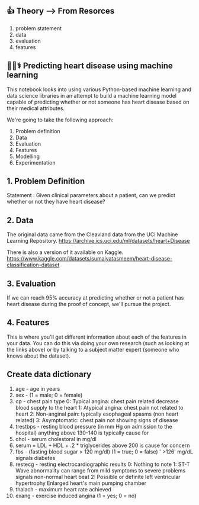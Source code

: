 ## 👍 Theory --> From Resorces 
1. problem statement
2. data
3. evaluation 
4. features

## 👩‍💗⚕ Predicting heart disease using machine learning

This notebook looks into using various Python-based machine learning and data science libraries in an attempt to build a machine learning model capable of predicting whether or not someone has heart disease based on their medical attributes.


We're going to take the following approach:


1. Problem definition
2. Data
3. Evaluation
4. Features
5. Modelling
6. Experimentation

 ## 1. Problem Definition
 Statement : Given clinical parameters about a patient, can we predict whether or not they have heart disease?

 ## 2. Data
The original data came from the Cleavland data from the UCI Machine Learning Repository. https://archive.ics.uci.edu/ml/datasets/heart+Disease

There is also a version of it available on Kaggle. https://www.kaggle.com/datasets/sumaiyatasmeem/heart-disease-classification-dataset

## 3. Evaluation

If we can reach 95% accuracy at predicting whether or not a patient has heart disease during the proof of concept, we'll pursue the project.
## 4. Features
This is where you'll get different information about each of the features in your data. You can do this via doing your own research (such as looking at the links above) or by talking to a subject matter expert (someone who knows about the dataset).

## Create data dictionary

1. age - age in years
2. sex - (1 = male; 0 = female)
3. cp - chest pain type
    0: Typical angina: chest pain related decrease blood supply to the heart
    1: Atypical angina: chest pain not related to heart
    2: Non-anginal pain: typically esophageal spasms (non heart related)
    3: Asymptomatic: chest pain not showing signs of disease
4.   trestbps - resting blood pressure (in mm Hg on admission to the hospital) anything above 130-140 is typically cause for    
5. chol - serum cholestoral in mg/dl
6. serum = LDL + HDL + .2 * triglycerides
   above 200 is cause for concern
7. fbs - (fasting blood sugar > 120 mg/dl) (1 = true; 0 = false)
    '  >126' mg/dL signals diabetes
8. restecg - resting electrocardiographic results
     0: Nothing to note
      1: ST-T Wave abnormality
        can range from mild symptoms to severe problems
        signals non-normal heart beat
    2: Possible or definite left ventricular hypertrophy
        Enlarged heart's main pumping chamber
9. thalach - maximum heart rate achieved
10. exang - exercise induced angina (1 = yes; 0 = no)



